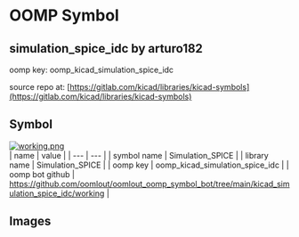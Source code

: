 # OOMP Symbol  
## simulation_spice_idc  by arturo182  
  
oomp key: oomp_kicad_simulation_spice_idc  
  
source repo at: [https://gitlab.com/kicad/libraries/kicad-symbols](https://gitlab.com/kicad/libraries/kicad-symbols)  
## Symbol  
  
[![working.png](working_600.png)](working.png)  
| name | value | 
| --- | --- | 
| symbol name | Simulation_SPICE | 
| library name | Simulation_SPICE | 
| oomp key | oomp_kicad_simulation_spice_idc | 
| oomp bot github | https://github.com/oomlout/oomlout_oomp_symbol_bot/tree/main/kicad_simulation_spice_idc/working | 
## Images  
